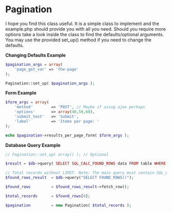 # Pagination

I hope you find this class useful. It is a simple class to implement and the example.php should provide you with all you need. 
Should you require more options take a look inside the class to find the defaults/optional arguments. You may use the provided
set_up() method if you need to change the defaults.

**Changing Defaults Example**

```php
$pagination_args = array(
	'page_get_var' => 'the-page'
);

Pagination::set_up( $pagination_args );
```

**Form Example**
```php
$form_args = array(
	'method' 		=> 'POST', // Maybe if using ajax perhaps
	'options' 		=> array(40,50,60),
	'submit_text' 	=> 'Submit',
	'label' 		=> 'Items per page: '
);

echo $pagination->results_per_page_form( $form_args );
```

**Database Query Example**
```php
// Pagination::set_up( array() ); // Optional

$result = $db->query( SELECT SQL_CALC_FOUND_ROWS data FROM table WHERE column = 'var' LIMIT ". Pagination::get_rows_per_page() ." OFFSET ". Pagination::get_offset() ." );

// Total records without LIMIT. Note: The main query must contain SQL_CALC_FOUND_ROWS
$found_rows_result 	= $db->query("SELECT FOUND_ROWS()");

$found_rows		 	= $found_rows_result->fetch_row();

$total_records	 	= $found_rows[0];

$pagination 		= new Pagination( $total_records );
```